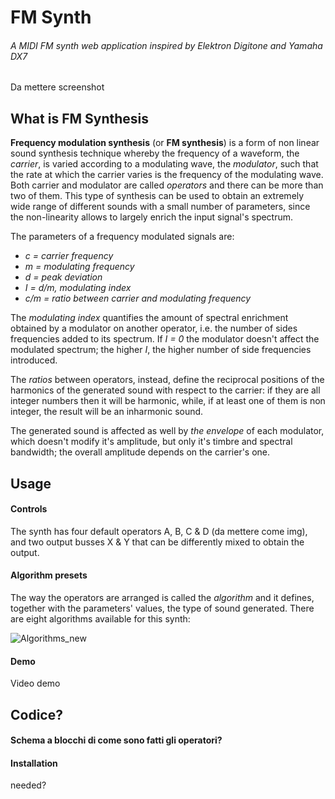 # FM Synth
###### A MIDI FM synth web application inspired by Elektron Digitone and Yamaha DX7
Da mettere screenshot

## What is FM Synthesis
**Frequency modulation synthesis** (or **FM synthesis**) is a form of non linear sound synthesis technique whereby the frequency of a waveform, the _carrier_, is varied according to a modulating wave, the _modulator_, such that the rate at which the carrier varies is the frequency of the modulating wave. Both carrier and modulator are called _operators_ and there can be more than two of them.
This type of synthesis can be used to obtain an extremely wide range of different sounds with a small number of parameters, since the non-linearity allows to largely enrich the input signal's spectrum.

The parameters of a frequency modulated signals are:

- _c = carrier frequency_
- _m = modulating frequency_
- _d = peak deviation_
- _I = d/m, modulating index_
- _c/m = ratio between carrier and modulating frequency_

The _modulating index_ quantifies the amount of spectral enrichment obtained by a modulator on another operator, i.e. the number of sides frequencies added to its spectrum. If _I = 0_ the modulator doesn't affect the modulated spectrum; the higher _I_, the higher number of side frequencies introduced.

The _ratios_ between operators, instead, define the reciprocal positions of the harmonics of the generated sound with respect to the carrier: if they are all integer numbers then it will be harmonic, while, if at least one of them is non integer, the result will be an inharmonic sound.

The generated sound is affected as well by _the envelope_ of each modulator, which doesn't modify it's amplitude, but only it's timbre and spectral bandwidth; the overall amplitude depends on the carrier's one.

## Usage
#### Controls
The synth has four default operators A, B, C & D (da mettere come img), and two output busses X & Y that can be differently mixed to obtain the output. 

#### Algorithm presets
The way the operators are arranged is called the _algorithm_ and it defines, together with the parameters' values, the type of sound generated.
There are eight algorithms available for this synth:

![Algorithms_new](https://user-images.githubusercontent.com/57997005/91165597-36ca4380-e6d1-11ea-8e99-bf1ce79b3cd6.jpeg)

#### Demo
Video demo



## Codice?
#### Schema a blocchi di come sono fatti gli operatori?

#### Installation
needed?




